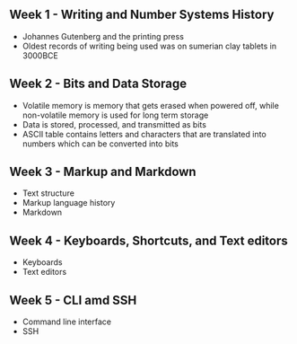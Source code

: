## Week 1 - Writing and Number Systems History
- Johannes Gutenberg and the printing press
- Oldest records of writing being used was on sumerian clay tablets in 3000BCE
## Week 2 - Bits and Data Storage
- Volatile memory is memory that gets erased when powered off, while non-volatile memory is used for long term storage
- Data is stored, processed, and transmitted as bits
- ASCII  table contains letters and characters that are translated into numbers which can be converted into bits
## Week 3 - Markup and Markdown
- Text structure
- Markup language history
- Markdown
## Week 4 - Keyboards, Shortcuts, and Text editors
- Keyboards
- Text editors
## Week 5 - CLI amd SSH
- Command line interface
- SSH

